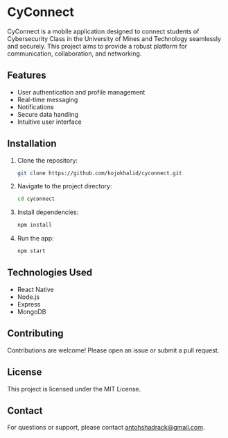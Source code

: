 # CyConnect

CyConnect is a mobile application designed to connect students of Cybersecurity Class in the University of Mines and Technology seamlessly and securely. This project aims to provide a robust platform for communication, collaboration, and networking.

## Features

- User authentication and profile management
- Real-time messaging
- Notifications
- Secure data handling
- Intuitive user interface

## Installation

1. Clone the repository:
   ```bash
   git clone https://github.com/kojokhalid/cyconnect.git
   ```
2. Navigate to the project directory:
   ```bash
   cd cyconnect
   ```
3. Install dependencies:
   ```bash
   npm install
   ```
4. Run the app:
   ```bash
   npm start
   ```

## Technologies Used

- React Native
- Node.js
- Express
- MongoDB

## Contributing

Contributions are welcome! Please open an issue or submit a pull request.

## License

This project is licensed under the MIT License.

## Contact

For questions or support, please contact [antohshadrack@gmail.com](mailto:antohshadrack@gmail.com).
